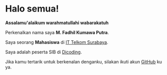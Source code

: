 # Halo semua! 

**Assalamu'alaikum warahmatullahi wabarakatuh**

Perkenalkan nama saya **M. Fadhil Kumawa Putra**.

Saya seorang **Mahasiswa** di [IT Telkom Surabaya](https://ittelkom-sby.ac.id/).

Saya adalah peserta SIB di [Dicoding](https://www.dicoding.com/).

Jika kamu tertarik untuk berkenalan denganku, silakan ikuti akun [GitHub](https://github.com/devilslayer79) ku ya.

